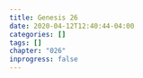 ```yaml
---
title: Genesis 26
date: 2020-04-12T12:40:44-04:00
categories: []
tags: []
chapter: "026"
inprogress: false
---
```


